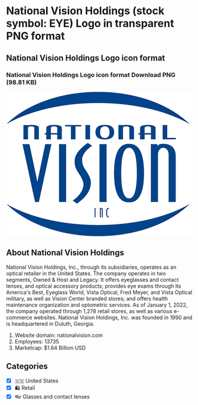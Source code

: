 # National Vision Holdings (stock symbol: EYE) Logo in transparent PNG format

## National Vision Holdings Logo icon format

### National Vision Holdings Logo icon format Download PNG (98.81 KB)

![National Vision Holdings Logo icon format Download PNG (98.81 KB)](/img/orig/EYE-cc02a800.png)

## About National Vision Holdings

National Vision Holdings, Inc., through its subsidiaries, operates as an optical retailer in the United States. The company operates in two segments, Owned & Host and Legacy. It offers eyeglasses and contact lenses, and optical accessory products; provides eye exams through its America's Best, Eyeglass World, Vista Optical, Fred Meyer, and Vista Optical military, as well as Vision Center branded stores; and offers health maintenance organization and optometric services. As of January 1, 2022, the company operated through 1,278 retail stores, as well as various e-commerce websites. National Vision Holdings, Inc. was founded in 1990 and is headquartered in Duluth, Georgia.

1. Website domain: nationalvision.com
2. Employees: 13735
3. Marketcap: $1.64 Billion USD


## Categories
- [x] 🇺🇸 United States
- [x] 🛍️ Retail
- [x] 👓 Glasses and contact lenses
